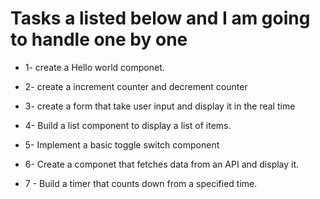 # Tasks a listed below and I am going to handle one by one

* 1- create a Hello world componet.

* 2- create a increment counter and decrement counter

* 3- create a form that take user input and display it in the real time

* 4- Build a list component to display a list of items.  
 
* 5- Implement a basic toggle switch component 

* 6- Create a componet that fetches data from an API and display it.

* 7 - Build a timer that counts down from a specified time.